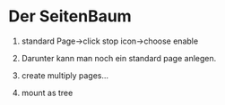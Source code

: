 # Der SeitenBaum

1. standard Page->click stop icon->choose enable

2. Darunter kann man noch ein standard page anlegen.

3. create multiply pages...

4. mount as tree
